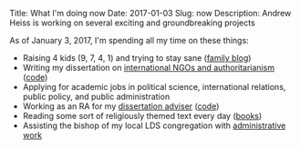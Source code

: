 Title: What I'm doing now
Date: 2017-01-03
Slug: now
Description: Andrew Heiss is working on several exciting and groundbreaking projects

As of January 3, 2017, I'm spending all my time on these things:

* Raising 4 kids (9, 7, 4, 1) and trying to stay sane ([family blog](http://www.heissatopia.com/))
* Writing my dissertation on [international NGOs and authoritarianism](https://www.ingorestrictions.org) ([code](https://github.com/andrewheiss/Dissertation))
* Applying for academic jobs in political science, international relations, public policy, and public administration
* Working as an RA for my [dissertation adviser](https://sanford.duke.edu/people/faculty/kelley-judith) ([code](https://github.com/andrewheiss/jk_misc))
* Reading some sort of religiously themed text every day ([books](https://www.goodreads.com/review/list/2733632-andrew-heiss?shelf=religious))
* Assisting the bishop of my local LDS congregation with [administrative work](http://tech.lds.org/wiki/Executive_secretary#Ward_executive_secretary)
